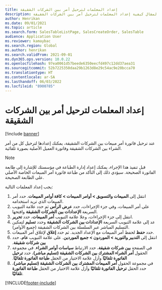```yaml
---
title: إعداد المعلمات لترحيل أمر بين الشركات الشقيقة
description: يشرح هذا المقال كيفية إعداد المعلمات لترحيل أمر بين الشركات الشقيقة
author: Henrikan
ms.date: 09/01/2021
ms.topic: article
ms.search.form: SalesTableListPage, SalesCreateOrder, SalesTable
audience: Application User
ms.reviewer: kamaybac
ms.search.region: Global
ms.author: henrikan
ms.search.validFrom: 2021-09-01
ms.dyn365.ops.version: 10.0.22
ms.openlocfilehash: 97ea0061d57beede6350eecfd497c12dd37aea31
ms.sourcegitcommit: 52b7225350daa29b1263d8e29c54ac9e20bcca70
ms.translationtype: HT
ms.contentlocale: ar-SA
ms.lasthandoff: 06/03/2022
ms.locfileid: "8900785"
---
```

# <a name="set-up-parameters-to-post-an-intercompany-order"></a>إعداد المعلمات لترحيل أمر بين الشركات الشقيقة

[!include [banner](../../includes/banner.md)]

عند ترحيل فاتورة أمر مبيعات بين الشركات الشقيقة، يمكنك إعدادها لترحيل كل من أمر الشراء بين الشركات الشقيقة وفاتورة العميل الأصلية بصورة تلقائية.

> [!NOTE]
> قبل تنفيذ هذا الإجراء، يمكنك إعداد إدارة الطباعة في مؤسستك للإشارة إلى طابعة الفاتورة الصحيحة. سيؤدي ذلك إلى التأكد من طباعة فاتورة أمر المبيعات الخاصة الأصلي على الطابعة الصحيحة.

يجب إعداد المعلمات التالية:

1. انتقل إلى **المبيعات والتسويق \> أوامر المبيعات \> كافة أوامر المبيعات‬**. حدد أمر المبيعات الذي تريد استخدامه.
1. على أمر المبيعات، وفي جزء الإجراءات، حدد **عرض الرأس** ثم حدد علامة التبويب السريعة **الإعدادات بين الشركات الشقيقة** وافتحها.
1. انتقل إلى جزء الإجراءات، وعلا علامة التبويب **أمر المبيعات**، حدد **تحرير**.
1. عد إلى علامة التبويب السريعة **الإعدادات بين الشركات الشقيقة** وحدد **تسليم** لتمكين التسليم المباشر عبر السلسلة بين الشركات الشقيقة (جميع الأوامر).
1. حدد **حفظ** لحفظ أمر المبيعات مع الإعداد الجديد. ثم حدد **إغلاق** لإغلاق أمر المبيعات.
1. انتقل إلى ‏‫**التدبير والتوريد \> الموردون \> جميع الموردين**. على علامة التبويب **عام**، حدد **بين شركات شقيقة**.
1. في الصفحة **بين شركات شقيقة**، حدد الارتباط **سياسات أوامر الشراء‬‏‫**. في مجموعة الحقول **أمر الشراء المشترك بين الشركات الشقيقة (تسليم مباشر)**، حدد **ترحيل الفاتورة تلقائيًا** وأزل علامة الاختيار من الحقل **طباعة الفاتورة تلقائيًا**.
1. في مجموعة الحقول **أمر المبيعات المشترك بين الشركات الشقيقة (تسليم مباشر)**، حدد الحقل **ترحيل الفاتورة تلقائيًا** وأزل علامة الاختيار من الحقل **طباعة الفاتورة تلقائيًا**.

[!INCLUDE[footer-include](../../includes/footer-banner.md)]

